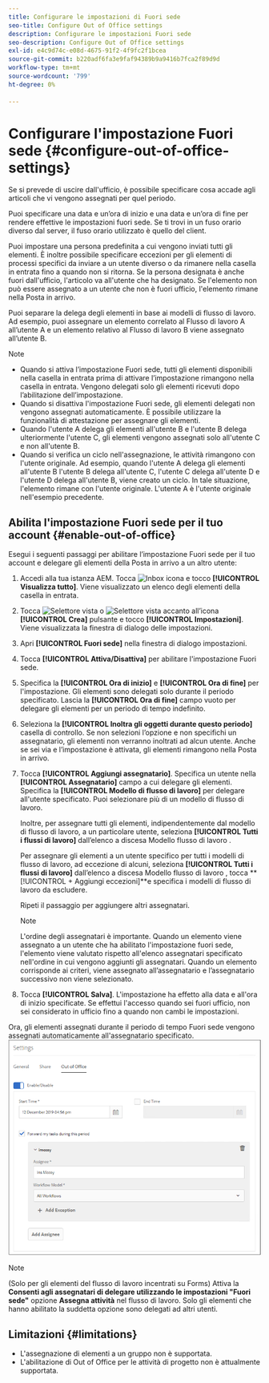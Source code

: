 ```yaml
---
title: Configurare le impostazioni di Fuori sede
seo-title: Configure Out of Office settings
description: Configurare le impostazioni Fuori sede
seo-description: Configure Out of Office settings
exl-id: e4c9d74c-e08d-4675-91f2-4f9fc2f1bcea
source-git-commit: b220adf6fa3e9faf94389b9a9416b7fca2f89d9d
workflow-type: tm+mt
source-wordcount: '799'
ht-degree: 0%

---
```


# Configurare l&#39;impostazione Fuori sede {#configure-out-of-office-settings}

Se si prevede di uscire dall&#39;ufficio, è possibile specificare cosa accade agli articoli che vi vengono assegnati per quel periodo.

Puoi specificare una data e un’ora di inizio e una data e un’ora di fine per rendere effettive le impostazioni fuori sede. Se ti trovi in un fuso orario diverso dal server, il fuso orario utilizzato è quello del client.

Puoi impostare una persona predefinita a cui vengono inviati tutti gli elementi. È inoltre possibile specificare eccezioni per gli elementi di processi specifici da inviare a un utente diverso o da rimanere nella casella in entrata fino a quando non si ritorna. Se la persona designata è anche fuori dall&#39;ufficio, l&#39;articolo va all&#39;utente che ha designato. Se l&#39;elemento non può essere assegnato a un utente che non è fuori ufficio, l&#39;elemento rimane nella Posta in arrivo.

Puoi separare la delega degli elementi in base ai modelli di flusso di lavoro. Ad esempio, puoi assegnare un elemento correlato al Flusso di lavoro A all’utente A e un elemento relativo al Flusso di lavoro B viene assegnato all’utente B.


>[!NOTE]
>
>* Quando si attiva l’impostazione Fuori sede, tutti gli elementi disponibili nella casella in entrata prima di attivare l’impostazione rimangono nella casella in entrata. Vengono delegati solo gli elementi ricevuti dopo l’abilitazione dell’impostazione.
>* Quando si disattiva l&#39;impostazione Fuori sede, gli elementi delegati non vengono assegnati automaticamente. È possibile utilizzare la funzionalità di attestazione per assegnare gli elementi.
>* Quando l&#39;utente A delega gli elementi all&#39;utente B e l&#39;utente B delega ulteriormente l&#39;utente C, gli elementi vengono assegnati solo all&#39;utente C e non all&#39;utente B.
>* Quando si verifica un ciclo nell&#39;assegnazione, le attività rimangono con l&#39;utente originale. Ad esempio, quando l&#39;utente A delega gli elementi all&#39;utente B l&#39;utente B delega all&#39;utente C, l&#39;utente C delega all&#39;utente D e l&#39;utente D delega all&#39;utente B, viene creato un ciclo. In tale situazione, l&#39;elemento rimane con l&#39;utente originale. L&#39;utente A è l&#39;utente originale nell&#39;esempio precedente.


## Abilita l&#39;impostazione Fuori sede per il tuo account {#enable-out-of-office}

Esegui i seguenti passaggi per abilitare l’impostazione Fuori sede per il tuo account e delegare gli elementi della Posta in arrivo a un altro utente:

1. Accedi alla tua istanza AEM. Tocca ![Inbox](assets/bell.svg) icona e tocco **[!UICONTROL Visualizza tutto]**. Viene visualizzato un elenco degli elementi della casella in entrata.
1. Tocca ![Selettore vista](assets/viewlist.svg) o ![Selettore vista](assets/calendar.svg) accanto all’icona **[!UICONTROL Crea]** pulsante e tocco **[!UICONTROL Impostazioni]**. Viene visualizzata la finestra di dialogo delle impostazioni.
1. Apri **[!UICONTROL Fuori sede]** nella finestra di dialogo impostazioni.
1. Tocca **[!UICONTROL Attiva/Disattiva]** per abilitare l&#39;impostazione Fuori sede.
1. Specifica la **[!UICONTROL Ora di inizio]**  e **[!UICONTROL Ora di fine]** per l&#39;impostazione. Gli elementi sono delegati solo durante il periodo specificato. Lascia la **[!UICONTROL Ora di fine]** campo vuoto per delegare gli elementi per un periodo di tempo indefinito.
1. Seleziona la **[!UICONTROL Inoltra gli oggetti durante questo periodo]** casella di controllo. Se non selezioni l’opzione e non specifichi un assegnatario, gli elementi non verranno inoltrati ad alcun utente. Anche se sei via e l’impostazione è attivata, gli elementi rimangono nella Posta in arrivo.
1. Tocca **[!UICONTROL Aggiungi assegnatario]**. Specifica un utente nella **[!UICONTROL Assegnatario]** campo a cui delegare gli elementi. Specifica la **[!UICONTROL Modello di flusso di lavoro]** per delegare all&#39;utente specificato. Puoi selezionare più di un modello di flusso di lavoro.

   Inoltre, per assegnare tutti gli elementi, indipendentemente dal modello di flusso di lavoro, a un particolare utente, seleziona **[!UICONTROL Tutti i flussi di lavoro]** dall’elenco a discesa Modello flusso di lavoro . <br>

   Per assegnare gli elementi a un utente specifico per tutti i modelli di flusso di lavoro, ad eccezione di alcuni, seleziona **[!UICONTROL Tutti i flussi di lavoro]** dall’elenco a discesa Modello flusso di lavoro , tocca **[!UICONTROL + Aggiungi eccezioni]**e specifica i modelli di flusso di lavoro da escludere.
   <br>

   Ripeti il passaggio per aggiungere altri assegnatari. <br>

   >[!NOTE]
   >
   >L&#39;ordine degli assegnatari è importante. Quando un elemento viene assegnato a un utente che ha abilitato l&#39;impostazione fuori sede, l&#39;elemento viene valutato rispetto all&#39;elenco assegnatari specificato nell&#39;ordine in cui vengono aggiunti gli assegnatari. Quando un elemento corrisponde ai criteri, viene assegnato all’assegnatario e l’assegnatario successivo non viene selezionato.

1. Tocca **[!UICONTROL Salva]**. L&#39;impostazione ha effetto alla data e all&#39;ora di inizio specificate. Se effettui l&#39;accesso quando sei fuori ufficio, non sei considerato in ufficio fino a quando non cambi le impostazioni.

Ora, gli elementi assegnati durante il periodo di tempo Fuori sede vengono assegnati automaticamente all&#39;assegnatario specificato.
![Fuori sede](assets/out-of-office.png)

>[!NOTE]
>
>(Solo per gli elementi del flusso di lavoro incentrati su Forms) Attiva la **Consenti agli assegnatari di delegare utilizzando le impostazioni &quot;Fuori sede&quot;** opzione **Assegna attività** nel flusso di lavoro. Solo gli elementi che hanno abilitato la suddetta opzione sono delegati ad altri utenti.

## Limitazioni {#limitations}

* L&#39;assegnazione di elementi a un gruppo non è supportata.
* L&#39;abilitazione di Out of Office per le attività di progetto non è attualmente supportata.
